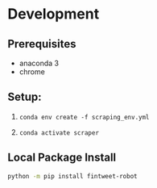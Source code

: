 # Development

## Prerequisites

* anaconda 3
* chrome

## Setup:

1. `conda env create -f scraping_env.yml`

2. `conda activate scraper`

## Local Package Install

```bash
python -m pip install fintweet-robot
```
